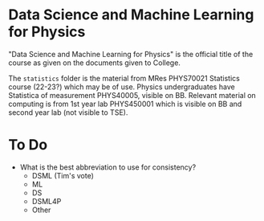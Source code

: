 # Data Science and Machine Learning for Physics

"Data Science and Machine Learning for Physics" is the official title of the course as given on the documents given to College.

The `statistics` folder is the material from MRes PHYS70021 Statistics course (22-23?) which may be of use.
Physics undergraduates have Statistica of measurement PHYS40005, visible on BB.
Relevant material on computing is from 1st year lab PHYS450001 which is visible on BB and second year lab (not visible to TSE).

# To Do

* What is the best abbreviation to use for consistency?
    - DSML (Tim's vote)
    - ML
    - DS
    - DSML4P
    - Other

